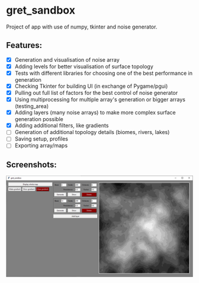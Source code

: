 # gret_sandbox

Project of app with use of numpy, tkinter and noise generator.

## Features: 

* [x] Generation and visualisation of noise array
* [x] Adding levels for better visualisation of surface topology
* [x] Tests with different libraries for choosing one of the best performance in generation
* [x] Checking Tkinter for building UI (in exchange of Pygame/pgui)
* [x] Pulling out full list of factors for the best control of noise generator
* [x] Using multiprocessing for multiple array's generation or bigger arrays (testing_area)
* [x] Adding layers (many noise arrays) to make more complex surface generation possible
* [x] Adding additional filters, like gradients
* [ ] Generation of additional topology details (biomes, rivers, lakes)
* [ ] Saving setup, profiles
* [ ] Exporting array/maps

## Screenshots:

![x](/images/screen%2023.10.2020%20added%20square%20gradient.png)